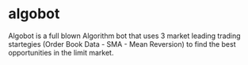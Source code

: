 # algobot
Algobot is a full blown Algorithm bot that uses 3 market leading trading startegies (Order Book Data - SMA - Mean Reversion) to find the best opportunities in the limit market.
